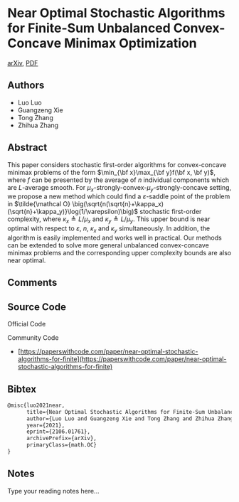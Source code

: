 
# Near Optimal Stochastic Algorithms for Finite-Sum Unbalanced Convex-Concave Minimax Optimization

[arXiv](https://arxiv.org/abs/2106.01761), [PDF](https://arxiv.org/pdf/2106.01761.pdf)

## Authors

- Luo Luo
- Guangzeng Xie
- Tong Zhang
- Zhihua Zhang

## Abstract

This paper considers stochastic first-order algorithms for convex-concave minimax problems of the form $\min_{\bf x}\max_{\bf y}f(\bf x, \bf y)$, where $f$ can be presented by the average of $n$ individual components which are $L$-average smooth. For $\mu_x$-strongly-convex-$\mu_y$-strongly-concave setting, we propose a new method which could find a $\varepsilon$-saddle point of the problem in $\tilde{\mathcal O} \big(\sqrt{n(\sqrt{n}+\kappa_x)(\sqrt{n}+\kappa_y)}\log(1/\varepsilon)\big)$ stochastic first-order complexity, where $\kappa_x\triangleq L/\mu_x$ and $\kappa_y\triangleq L/\mu_y$. This upper bound is near optimal with respect to $\varepsilon$, $n$, $\kappa_x$ and $\kappa_y$ simultaneously. In addition, the algorithm is easily implemented and works well in practical. Our methods can be extended to solve more general unbalanced convex-concave minimax problems and the corresponding upper complexity bounds are also near optimal.

## Comments



## Source Code

Official Code



Community Code

- [https://paperswithcode.com/paper/near-optimal-stochastic-algorithms-for-finite](https://paperswithcode.com/paper/near-optimal-stochastic-algorithms-for-finite)

## Bibtex

```tex
@misc{luo2021near,
      title={Near Optimal Stochastic Algorithms for Finite-Sum Unbalanced Convex-Concave Minimax Optimization}, 
      author={Luo Luo and Guangzeng Xie and Tong Zhang and Zhihua Zhang},
      year={2021},
      eprint={2106.01761},
      archivePrefix={arXiv},
      primaryClass={math.OC}
}
```

## Notes

Type your reading notes here...

